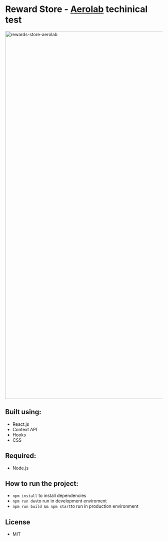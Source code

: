 # Reward Store - [Aerolab](https://aerolab.co/) techinical test

<img width="1175" alt="rewards-store-aerolab" src="https://user-images.githubusercontent.com/17734680/120108149-32512080-c164-11eb-906d-462be686f41c.png">

## Built using:
- React.js
- Context API
- Hooks
- CSS


## Required:

- Node.js

## How to run the project:

- `npm install` to install dependencies
- `npm run dev`to run in development enviroment
- `npm run build && npm start`to run in production environment

## License

- MIT
